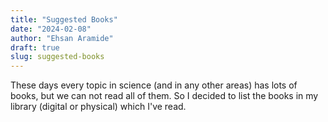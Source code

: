 ```yaml
---
title: "Suggested Books"
date: "2024-02-08"
author: "Ehsan Aramide"
draft: true
slug: suggested-books
---
```


These days every topic in science (and in any other areas) has lots of books, but we can not read all of them.
So I decided to list the books in my library (digital or physical) which I've read.

